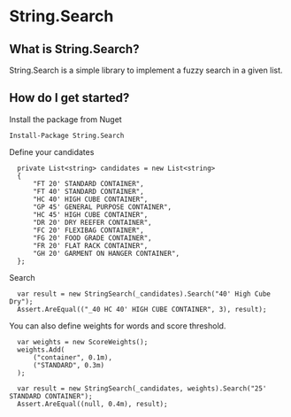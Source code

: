 # String.Search

## What is String.Search?
String.Search is a simple library to implement a fuzzy search in a given list.

## How do I get started?
Install the package from Nuget
```
Install-Package String.Search
```


Define your candidates
```
  private List<string> candidates = new List<string>
  {
      "FT 20' STANDARD CONTAINER",
      "FT 40' STANDARD CONTAINER",
      "HC 40' HIGH CUBE CONTAINER",
      "GP 45' GENERAL PURPOSE CONTAINER",
      "HC 45' HIGH CUBE CONTAINER",
      "DR 20' DRY REEFER CONTAINER",
      "FC 20' FLEXIBAG CONTAINER",
      "FG 20' FOOD GRADE CONTAINER",
      "FR 20' FLAT RACK CONTAINER",
      "GH 20' GARMENT ON HANGER CONTAINER",
  };
```

Search
```
  var result = new StringSearch(_candidates).Search("40' High Cube Dry");
  Assert.AreEqual(("_40 HC 40' HIGH CUBE CONTAINER", 3), result);
```

You can also define weights for words and score threshold.
```
  var weights = new ScoreWeights();
  weights.Add(
      ("container", 0.1m),
      ("STANDARD", 0.3m)
  );
  
  var result = new StringSearch(_candidates, weights).Search("25' STANDARD CONTAINER");
  Assert.AreEqual((null, 0.4m), result);
```
